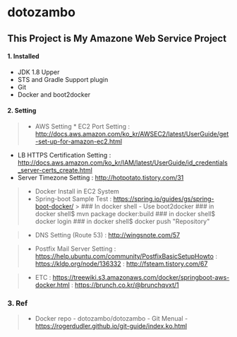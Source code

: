 dotozambo
=========

This Project is My Amazone Web Service Project
----------------------------------------------
#### 1. Installed
> 
* JDK 1.8 Upper
* STS and Gradle Support plugin
* Git
* Docker and boot2docker

#### 2. Setting

> * AWS Setting
	* EC2 Port Setting
  : http://docs.aws.amazon.com/ko_kr/AWSEC2/latest/UserGuide/get-set-up-for-amazon-ec2.html
  * LB HTTPS Certification Setting
  : http://docs.aws.amazon.com/ko_kr/IAM/latest/UserGuide/id_credentials_server-certs_create.html
  * Server Timezone Setting
  : http://hotpotato.tistory.com/31

> * Docker Install in EC2 System
  > * Spring-boot Sample Test
  	: https://spring.io/guides/gs/spring-boot-docker/
  	>		### In docker shell - Use boot2docker
  		  ### in docker shell$ mvn package docker:build
  		  ### in docker shell$ docker login
  		  ### in docker shell$ docker push "Repository"
				
> * DNS Setting (Route 53)
	: http://wingsnote.com/57
	
> * Postfix Mail Server Setting
	: https://help.ubuntu.com/community/PostfixBasicSetupHowto
	: https://kldp.org/node/136332
	: http://fsteam.tistory.com/67
	
> * ETC
	: https://treewiki.s3.amazonaws.com/docker/springboot-aws-docker.html
	: https://brunch.co.kr/@brunchqvxt/1
	
### 3. Ref

>	- Docker repo - dotozambo/dotozambo
	- Git Menual - https://rogerdudler.github.io/git-guide/index.ko.html
